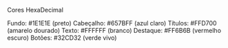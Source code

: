 Cores HexaDecimal

Fundo: #1E1E1E (preto)
Cabeçalho: #657BFF (azul claro)
Títulos: #FFD700 (amarelo dourado)
Texto: #FFFFFF (branco)
Destaque: #FF6B6B (vermelho escuro)
Botões: #32CD32 (verde vivo)